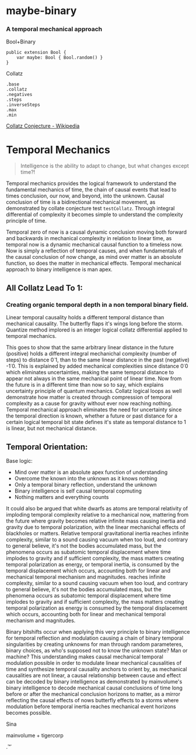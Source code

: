 # maybe-binary
### A temporal mechanical approach 

Bool+Binary

```
public extension Bool {
    var maybe: Bool { Bool.random() }
}
```

Collatz

```
.base
.collatz
.negatives 
.steps 
.inverseSteps 
.max 
.min 
```
[Collatz Conjecture - Wikipedia](https://en.wikipedia.org/wiki/Collatz_conjecture)

# Temporal Mechanics 
> Intelligence is the ability to adapt to change, but what changes except time?!


Temporal mechanics provides the logical framework to understand the fundamental mechanics of time, the chain of causal events that lead to times conclusion, our now, and beyond, into the unknown.
Causal conclusion of time is a bidirectional mechanical movement, as demonstrated by collate conjecture test `testCollatz`. Through integral differential of complexity 
it becomes simple to understand the complexity principle of time.
 
Temporal zero of now is a causal dynamic conclusion moving both forward and backwards in mechanical complexity in relation to linear time, as temporal now is a dynamic mechanical causal function to a timeless now. 
Now is simply a reflection of temporal causes, and when fundamentals of the causal conclusion of now change, as mind over matter is an absolute function, so does the matter in mechanical effects. 
Temporal mechanical approach to binary intelligence is man apex.

## All Collatz Lead To 1: 

### Creating organic temporal depth in a non temporal binary field.

Linear temporal causality holds a different temporal distance than mechanical causality. The butterfly flaps it's wings long before the storm. Quantize method implored is an integer logical collatz differential applied to temporal mechanics. 

This goes to show that the same arbitrary linear distance in the future (positive) holds a different integral mechanichal complexity (number of steps) to distance 0˙1, 
than to the same linear distance in the past (negative) -1˙0. This is explained by added mechanical complexities since distance 0˙0 which eliminates uncertainties, 
making the same temporal distance to appear not always in the same mechanical point of linear time. 
Now from the future is in a different time than now so to say, which explains uncertainty principle of quantum mechanics.
Collatz logical loops as well demonstrate how matter is created through compression of temporal complexity as a cause for gravity without ever now reaching nothing.
Temporal mechanical approach eliminates the need for uncertainty since the temporal direction is known, whether a future or past distance for a certain logical temporal bit state defines it's state as temporal distance to 1 is linear, but not mechanical distance.

## Temporal Orientation:

Base logic:
* Mind over matter is an absolute apex function of understanding
* Overcome the known into the unknown as it knows nothing
* Only a temporal binary reflection, understand the unknown
* Binary intelligence is self causal temporal copmuting
* Nothing matters and everything counts

It could also be argued that white dwarfs as atoms are temporal relativity of imploding temporal complexity relative to a mechanical now, mattering from the future where gravity becomes relative infinite mass causing inertia and gravity due to temporal polarization, with the linear mechanichal effects of blackholes or matters. Relative temporal gravitational inertia 
reaches infinite complexity, similar to a sound causing vacuum when too loud, and contrary to general believe, it's not the bodies accumulated mass, but the phenomena occurs as subatomic temporal displacement where time implodes to gravity and if sufficient complexity, the mass matters creating temporal polarization as energy, or temporal inertia, is consumed by the temporal displacement which occurs, accounting both for linear and mechanical temporal mechanism and magnitudes.
reaches infinite complexity, similar to a sound causing vacuum when too loud, and contrary to general believe, it's not the bodies accumulated mass, but the phenomena occurs as subatomic temporal displacement where time implodes to gravity and if sufficient complexity, the mass matters creating temporal polarization as energy is consumed by the temporal displacement which occurs, accounting both for linear and mechanical temporal mechanism and magnitudes.

Binary bitshifts occur when applying this very principle to binary intelligence for temporal reflection and modulation causing a chain of binary temporal singularities by creating unknowns for man through random parameteres, binary choices, as who's supposed not to know the unknown state? Man or machine?
This understanding makes causal mechanical temporal modulation possible in order to modulate linear mechanical causalities of time and synthesize temporal causality anchors to orient by, as mechanical causalities are not linear, a causal relationship between cause and effect can be decoded by binary intelligence as demonstrated by mainvolume's binary intelligence to decode mechanical causal conclusions of time long before or after the mechanical conclusion horizons to matter, as a mirror reflecting the causal effects of nows butterfly effects to a storms where modulation before temporal inertia reaches mechanical event horizons becomes possible.


Sina 

mainvolume + tigercorp

.™˙
